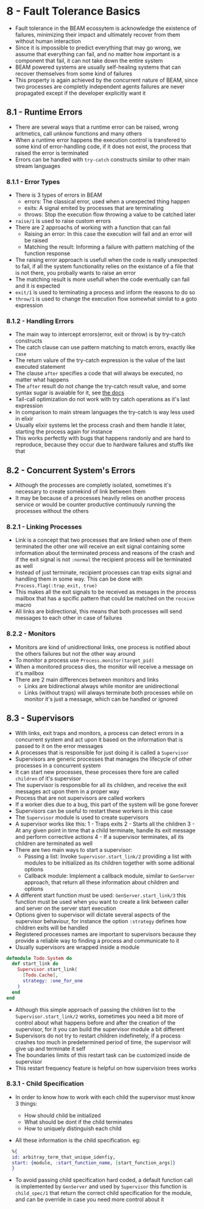 # 8 - Fault Tolerance Basics

- Fault tolerance in the BEAM ecossytem is acknowledge the existence of failures, minimizing their impact and ultimately recover from them without human interaction
- Since it is impossible to predict everything that may go wrong, we assume that everything can fail, and no matter how important is a component that fail, it can not take down the entire system
- BEAM powered systems are usually self-healing systems that can recover themselves from some kind of failures
- This property is again achieved by the concurrent nature of BEAM, since two processes are completly independent agents failures are never propagated except if the developer explicitly want it

## 8.1 - Runtime Errors

- There are several ways that a runtime error can be raised, wrong aritmetics, call unknow functions and many others
- When a runtime error happens the execution control is transfered to some kind of error-handling code, if it does not exist, the process that raised the error is terminated
- Errors can be handled with `try-catch` constructs similar to other main stream languages

### 8.1.1 - Error Types

- There is 3 types of errors in BEAM
  - errors: The classical error, used when a unexpected thing happen
  - exits: A signal emited by processes that are terminating
  - throws: Stop the execution flow throwing a value to be catched later
- `raise/1` is used to raise custom errors
- There are 2 approachs of working with a function that can fail
  - Raising an error: In this case the execution will fail and an error will be raised
  - Matching the result: Informing a failure with pattern matching of the function response
- The raising error approach is usefull when the code is really unexpected to fail, if all the system functionality relies on the existance of a file that is not there, you probally wants to raise an error
- The matching result is more usefull when the code eventually can fail and it is expected
- `exit/1` is used to terminating a process and inform the reasons to do so
- `throw/1` is used to change the execution flow somewhat similat to a goto expression

### 8.1.2 - Handling Errors

- The main way to intercept errors(error, exit or throw) is by try-catch constructs
- The catch clause can use pattern matching to match errors, exactly like `case`
- The return valure of the try-catch expression is the value of the last executed statement
- The clause `after` specifies a code that will always be executed, no matter what happens
- The `after` result do not change the try-catch result value, and some syntax sugar is avaiable for it, see [the docs](https://elixir-lang.org/getting-started/try-catch-and-rescue.html)
- Tail-call optimization do not work with try catch operations as it's last expression
- In comparison to main stream languages the try-catch is way less used in elixir
- Usually elixir systems let the process crash and them handle it later, starting the process again for instance
- This works perfectly with bugs that happens randonly and are hard to reproduce, because they occur due to hardware failures and stuffs like that

## 8.2 - Concurrent System's Errors

- Although the processes are completly isolated, sometimes it's necessary to create somekind of link between them
- It may be because of a processes heavily relies on another process service or would be counter productive continuouly running the processes without the others

### 8.2.1 - Linking Processes

- Link is a concept that two processes that are linked when one of them terminated the other one will receive an exit signal containing some information about the terminated process and reasons of the crash and if the exit signal is not `:normal` the recipient process will be terminated as well
- Instead of just terminate, recipient processes can trap exits signal and handling them in some way. This can be done with `Process.flag(:trap_exit, true)`
- This makes all the exit signals to be received as mesages in the process mailbox that has a spcific pattern that could be matched on the `receive` macro
- All links are bidirectional, this means that both processes will send messages to each other in case of failures

### 8.2.2 - Monitors

- Monitors are kind of unidirectional links, one process is notified about the others failures but not the other way around
- To monitor a process use `Process.monitor(target_pid)`
- When a monitored process dies, the monitor will receive a message on it's mailbox
- There are 2 main differences between monitors and links
  - Links are bidirectional always while monitor are unidirectional
  - Links (without traps) will always terminate both processes while on monitor it's just a message, which can be handled or ignored

## 8.3 - Supervisors

- With links, exit traps and monitors, a process can detect errors in a concurrent system and act upon it based on the information that is passed to it on the error messages
- A processes that is responsible for just doing it is called a `Supervisor`
- Supervisors are generic processes that manages the lifecycle of other processes in a concurrent system
- It can start new processes, these processes there fore are called `children` of it's supervisor
- The supervisor is responsible for all its children, and receive the exit messages act upon them in a proper way
- Process that are not supervisors are called workers
- If a worker dies due to a bug, this part of the system will be gone forever
- Supervisors can be useful to restart these workers in this case
- The `Supervisor` module is used to create supervisors
- A supervisor works like this:
  1 - Traps exits
  2 - Starts all the children
  3 - At any given point in time that a child terminate, handle its exit message and perform corrective actions
  4 - If a supervisor terminates, all its children are terminated as well
- There are two main ways to start a supervisor:
  - Passing a list: Invoke `Supervisor.start_link/2` providing a list with modules to be initialized as its children together with some aditional options
  - Callback module: Implement a callback module, similar to `GenServer` approach, that return all these information about children and options
- A different start function must be used: `GenServer.start_link/3` this function must be used when you want to create a link between caller and server on the server start execution
- Options given to supervisor will dictate several aspects of the supervisor behaviour, for instance the option `:strategy` defines how children exits will be handled
- Registered processes names are important to supervisors because they provide a reliable way to finding a process and communicate to it
- Usually supervisors are wrapped inside a module

```elixir
defmodule Todo.System do
  def start_link do
    Supervisor.start_link(
      [Todo.Cache],
      strategy: :one_for_one
    )
  end
end

```

- Although this simple approach of passing the children list to the `Supervisor.start_link/2` works, sometimes you need a bit more of control about what happens before and after the creation of the supervisor, for it you can build the supervisor module a bit different
- Supervisors do not try to restart children indefinetely, if a process crashes too much in predetermined period of time, the supervisor will give up and terminate it self
- The boundaries limits of this restart task can be customized inside de supervisor
- This restart frequency feature is helpful on how supervision trees works

### 8.3.1 - Child Specification

- In order to know how to work with each child the supervisor must know 3 things:

  - How should child be initialized
  - What should be dont if the child terminates
  - How to uniquely distinguish each child

- All these information is the child specification. eg:

```elixir
  %{
  id: arbitray_term_that_unique_idenfiy,
  start: {module, :start_function_name, [start_function_args]}
  }

```

- To avoid passing child specification hard coded, a default function call is implemented by `GenServer` and used by `Supervisor` this function is `child_spec/1` that return the correct child specification for the module, and can be override in case you need more control about it
